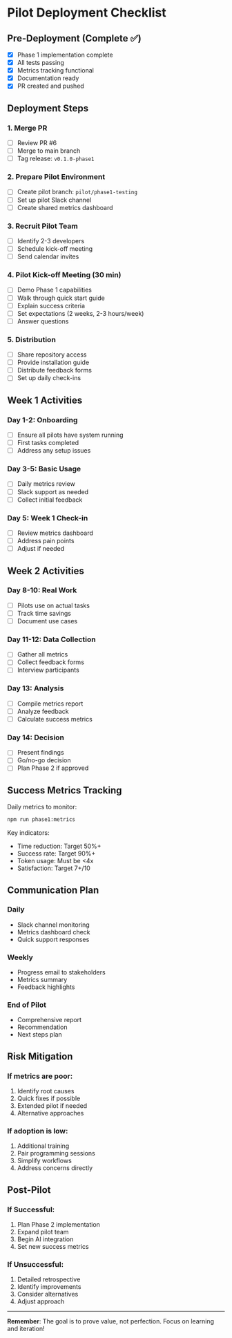 # Pilot Deployment Checklist

## Pre-Deployment (Complete ✅)

- [x] Phase 1 implementation complete
- [x] All tests passing
- [x] Metrics tracking functional
- [x] Documentation ready
- [x] PR created and pushed

## Deployment Steps

### 1. Merge PR
- [ ] Review PR #6
- [ ] Merge to main branch
- [ ] Tag release: `v0.1.0-phase1`

### 2. Prepare Pilot Environment
- [ ] Create pilot branch: `pilot/phase1-testing`
- [ ] Set up pilot Slack channel
- [ ] Create shared metrics dashboard

### 3. Recruit Pilot Team
- [ ] Identify 2-3 developers
- [ ] Schedule kick-off meeting
- [ ] Send calendar invites

### 4. Pilot Kick-off Meeting (30 min)
- [ ] Demo Phase 1 capabilities
- [ ] Walk through quick start guide
- [ ] Explain success criteria
- [ ] Set expectations (2 weeks, 2-3 hours/week)
- [ ] Answer questions

### 5. Distribution
- [ ] Share repository access
- [ ] Provide installation guide
- [ ] Distribute feedback forms
- [ ] Set up daily check-ins

## Week 1 Activities

### Day 1-2: Onboarding
- [ ] Ensure all pilots have system running
- [ ] First tasks completed
- [ ] Address any setup issues

### Day 3-5: Basic Usage
- [ ] Daily metrics review
- [ ] Slack support as needed
- [ ] Collect initial feedback

### Day 5: Week 1 Check-in
- [ ] Review metrics dashboard
- [ ] Address pain points
- [ ] Adjust if needed

## Week 2 Activities

### Day 8-10: Real Work
- [ ] Pilots use on actual tasks
- [ ] Track time savings
- [ ] Document use cases

### Day 11-12: Data Collection
- [ ] Gather all metrics
- [ ] Collect feedback forms
- [ ] Interview participants

### Day 13: Analysis
- [ ] Compile metrics report
- [ ] Analyze feedback
- [ ] Calculate success metrics

### Day 14: Decision
- [ ] Present findings
- [ ] Go/no-go decision
- [ ] Plan Phase 2 if approved

## Success Metrics Tracking

Daily metrics to monitor:
```bash
npm run phase1:metrics
```

Key indicators:
- Time reduction: Target 50%+
- Success rate: Target 90%+
- Token usage: Must be <4x
- Satisfaction: Target 7+/10

## Communication Plan

### Daily
- Slack channel monitoring
- Metrics dashboard check
- Quick support responses

### Weekly
- Progress email to stakeholders
- Metrics summary
- Feedback highlights

### End of Pilot
- Comprehensive report
- Recommendation
- Next steps plan

## Risk Mitigation

### If metrics are poor:
1. Identify root causes
2. Quick fixes if possible
3. Extended pilot if needed
4. Alternative approaches

### If adoption is low:
1. Additional training
2. Pair programming sessions
3. Simplify workflows
4. Address concerns directly

## Post-Pilot

### If Successful:
1. Plan Phase 2 implementation
2. Expand pilot team
3. Begin AI integration
4. Set new success metrics

### If Unsuccessful:
1. Detailed retrospective
2. Identify improvements
3. Consider alternatives
4. Adjust approach

---

**Remember**: The goal is to prove value, not perfection. Focus on learning and iteration!